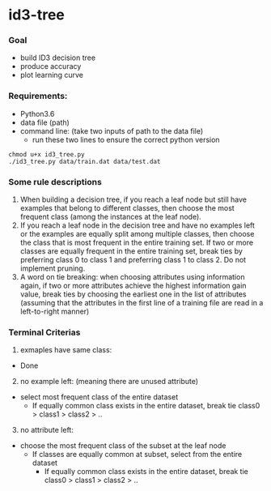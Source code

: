 # id3-tree
### Goal 
- build ID3 decision tree
- produce accuracy
- plot learning curve

### Requirements:
- Python3.6
- data file (path)
- command line: (take two inputs of path to the data file)
  - run these two lines to ensure the correct python version
~~~
chmod u+x id3_tree.py
./id3_tree.py data/train.dat data/test.dat
~~~
### Some rule descriptions
1. When building a decision tree, if you reach a leaf node but still have examples that belong to
different classes, then choose the most frequent class (among the instances at the leaf node). 
2. If you reach a leaf node in the decision tree and have no examples left or the examples are equally split
among multiple classes, then choose the class that is most frequent in the entire training set. If two
or more classes are equally frequent in the entire training set, break ties by preferring class 0 to
class 1 and preferring class 1 to class 2. Do not implement pruning.
3. A word on tie breaking: when choosing attributes using information again, if two or more
attributes achieve the highest information gain value, break ties by choosing the earliest one in
the list of attributes (assuming that the attributes in the first line of a training file are read in a
left-to-right manner)

### Terminal Criterias
1. exmaples have same class:
  - Done
2. no example left: (meaning there are unused attribute)
  - select most frequent class of the entire dataset
    - If equally common class exists in the entire dataset, break tie class0 > class1 > class2 > ..
3. no attribute left:
  - choose the most frequent class of the subset at the leaf node
    - If classes are equally common at subset, select from the entire dataset
      - If equally common class exists in the entire dataset, break tie class0 > class1 > class2 > ..



